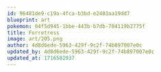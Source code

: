 ```yaml
---
id: 96481de9-c19a-4fca-b3bd-e2403aa19dd7
blueprint: art
pokemon: 04f5d945-1bbe-443b-b7db-784119b2775f
title: Forretress
image: art/205.png
author: 4d8d6ede-5963-429f-9c2f-74b897007e0c
updated_by: 4d8d6ede-5963-429f-9c2f-74b897007e0c
updated_at: 1716582937
---
```

